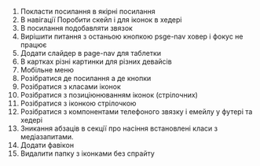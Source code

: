 1. Покласти посилання в якірні посилання  
2. В навігації Поробити скейл і для іконок  в хедері 
3. В посилання подобавляти звязок
4. Вирішити питання з останьою кнопкою psge-nav ховер і фокус не працює 
5. Додати слайдер в page-nav для таблетки
6. В картках різні картинки для різних девайсів
8. Мобільне меню
9. Розібратися де посилання а де кнопки
10. Розібратися з класами іконок 
11. Розібратися з позиціюнюванням іконок (стрілочних)
12. Розібратися з іконкою стрілочкою
13. Розібратися з компонентами телефоного звязку і емейлу у футері та хедері
13. Зникання абзаців в секції про насіння встановлені класи з медіазапитами.
14. Додати фавікон
15. Видалити папку з іконками без спрайту
